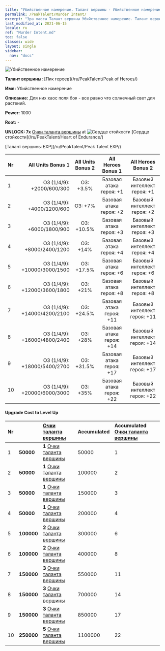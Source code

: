 ```yaml
---
title: "Убийственное намерение. Талант вершины - Убийственное намерение"
permalink: /PeakTalent/Murder Intent/
excerpt: "Эра хаоса Талант вершины Убийственное намерение. Талант вершины Убийственное намерение. Убийственное намерение"
last_modified_at: 2021-06-15
locale: ru
ref: "Murder Intent.md"
toc: false
classes: wide
layout: single
sidebar:
  nav: "docs"
---
```


  ![Убийственное намерение](/images/pt/talent_1007.png)

  **Талант вершины:** [Пик героев](/ru/PeakTalent/Peak of Heroes/)

  **Имя:** Убийственное намерение

  **Описание:** Для них хаос поля боя - все равно что солнечный свет для растений.

  **Power:** 1000

  **Root:** -

  **UNLOCK: 7x** [Очки таланта вершины](/ItemsRU/con_934/) at ![Сердце стойкости](/images/pt/talent_1002.png) [Сердце стойкости](/ru/PeakTalent/Heart of Endurance/)

  [Талант вершины EXP](/ru/PeakTalent/Peak Talent EXP/)

  | Nr | All Units Bonus 1 | All Units Bonus 2 | All Heroes Bonus 1 | All Heroes Bonus 2 |
  |:---|--------------:|:-------------:|:-------------:|:-------------:|
  | 1 | ОЗ (1/4/9): +2000/600/300 | ОЗ: +3.5% | Базовая атака героя: +1 | Базовый интеллект героя: +1 |
  | 2 | ОЗ (1/4/9): +4000/1200/600 | ОЗ: +7% | Базовая атака героя: +2 | Базовый интеллект героя: +2 |
  | 3 | ОЗ (1/4/9): +6000/1800/900 | ОЗ: +10.5% | Базовая атака героя: +3 | Базовый интеллект героя: +3 |
  | 4 | ОЗ (1/4/9): +8000/2400/1200 | ОЗ: +14% | Базовая атака героя: +4 | Базовый интеллект героя: +4 |
  | 5 | ОЗ (1/4/9): +10000/3000/1500 | ОЗ: +17.5% | Базовая атака героя: +6 | Базовый интеллект героя: +6 |
  | 6 | ОЗ (1/4/9): +12000/3600/1800 | ОЗ: +21% | Базовая атака героя: +8 | Базовый интеллект героя: +8 |
  | 7 | ОЗ (1/4/9): +14000/4200/2100 | ОЗ: +24.5% | Базовая атака героя: +11 | Базовый интеллект героя: +11 |
  | 8 | ОЗ (1/4/9): +16000/4800/2400 | ОЗ: +28% | Базовая атака героя: +14 | Базовый интеллект героя: +14 |
  | 9 | ОЗ (1/4/9): +18000/5400/2700 | ОЗ: +31.5% | Базовая атака героя: +17 | Базовый интеллект героя: +17 |
  | 10 | ОЗ (1/4/9): +20000/6000/3000 | ОЗ: +35% | Базовая атака героя: +22 | Базовый интеллект героя: +22 |


#### Upgrade Cost to Level Up

  | Nr | <i class="fas fa-coins"/> | [Очки таланта вершины](/ItemsRU/con_934/) | Accumulated <i class="fas fa-coins"/> | Accumulated [Очки таланта вершины](/ItemsRU/con_934/) |
  |:---|:--------------|:-------------|:-------------|:-------------|
  | 1 | **50000** | **1** [Очки таланта вершины](/ItemsRU/con_934/) | 50000 | 1 |
  | 2 | **50000** | **1** [Очки таланта вершины](/ItemsRU/con_934/) | 100000 | 2 |
  | 3 | **50000** | **1** [Очки таланта вершины](/ItemsRU/con_934/) | 150000 | 3 |
  | 4 | **50000** | **1** [Очки таланта вершины](/ItemsRU/con_934/) | 200000 | 4 |
  | 5 | **100000** | **2** [Очки таланта вершины](/ItemsRU/con_934/) | 300000 | 6 |
  | 6 | **100000** | **2** [Очки таланта вершины](/ItemsRU/con_934/) | 400000 | 8 |
  | 7 | **150000** | **3** [Очки таланта вершины](/ItemsRU/con_934/) | 550000 | 11 |
  | 8 | **150000** | **3** [Очки таланта вершины](/ItemsRU/con_934/) | 700000 | 14 |
  | 9 | **150000** | **3** [Очки таланта вершины](/ItemsRU/con_934/) | 850000 | 17 |
  | 10 | **250000** | **5** [Очки таланта вершины](/ItemsRU/con_934/) | 1100000 | 22 |
